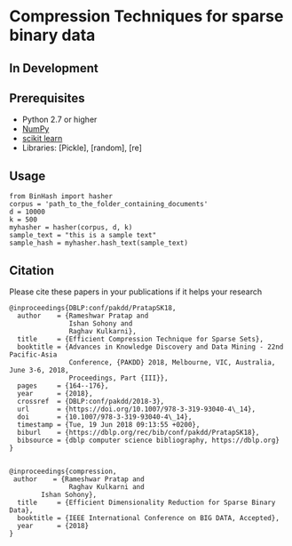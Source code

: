 # Compression Techniques for sparse binary data

## In Development

## Prerequisites ##
* Python 2.7 or higher
* [NumPy](http://numpy.org)
* [scikit learn](https://scikit-learn.org/stable/)
* Libraries: [Pickle], [random], [re]

## Usage
```
from BinHash import hasher
corpus = 'path_to_the_folder_containing_documents'
d = 10000
k = 500
myhasher = hasher(corpus, d, k)
sample_text = "this is a sample text"
sample_hash = myhasher.hash_text(sample_text)
```

## Citation

Please cite these papers in your publications if it helps your research 
```
@inproceedings{DBLP:conf/pakdd/PratapSK18,
  author    = {Rameshwar Pratap and
               Ishan Sohony and
               Raghav Kulkarni},
  title     = {Efficient Compression Technique for Sparse Sets},
  booktitle = {Advances in Knowledge Discovery and Data Mining - 22nd Pacific-Asia
               Conference, {PAKDD} 2018, Melbourne, VIC, Australia, June 3-6, 2018,
               Proceedings, Part {III}},
  pages     = {164--176},
  year      = {2018},
  crossref  = {DBLP:conf/pakdd/2018-3},
  url       = {https://doi.org/10.1007/978-3-319-93040-4\_14},
  doi       = {10.1007/978-3-319-93040-4\_14},
  timestamp = {Tue, 19 Jun 2018 09:13:55 +0200},
  biburl    = {https://dblp.org/rec/bib/conf/pakdd/PratapSK18},
  bibsource = {dblp computer science bibliography, https://dblp.org}
}


@inproceedings{compression,
 author    = {Rameshwar Pratap and
               Raghav Kulkarni and
		Ishan Sohony},
  title     = {Efficient Dimensionality Reduction for Sparse Binary Data},
  booktitle = {IEEE International Conference on BIG DATA, Accepted},
  year      = {2018}
}
```
